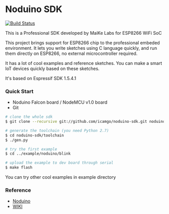 Noduino SDK
===========================================
[![Build Status](https://travis-ci.org/icamgo/noduino-sdk.svg)](https://travis-ci.org/icamgo/noduino-sdk) 


This is a Professional SDK developed by MaiKe Labs for ESP8266 WiFi SoC

This project brings support for ESP8266 chip to the professional embeded environment. It lets you write sketches using C language quickly, and run them directly on ESP8266, no external microcontroller required.

It has a lot of cool examples and reference sketches. You can make a smart IoT devices quickly based on these sketches.

It's based on Espressif SDK 1.5.4.1


### Quick Start

- Noduino Falcon board / NodeMCU v1.0 board
- Git

```bash
# clone the whole sdk
$ git clone --recursive git://github.com/icamgo/noduino-sdk.git noduino-sdk

# generate the toolchain (you need Python 2.7)
$ cd noduino-sdk/toolchain
$ ./gen.py

# try the first example
$ cd ../example/noduino/blink

# upload the example to dev board through serial
$ make flash
```

You can try other cool examples in example directory

### Reference

* [Noduino](http://noduino.org)
* [WIKI](http://wiki.jackslab.org/Noduino)
